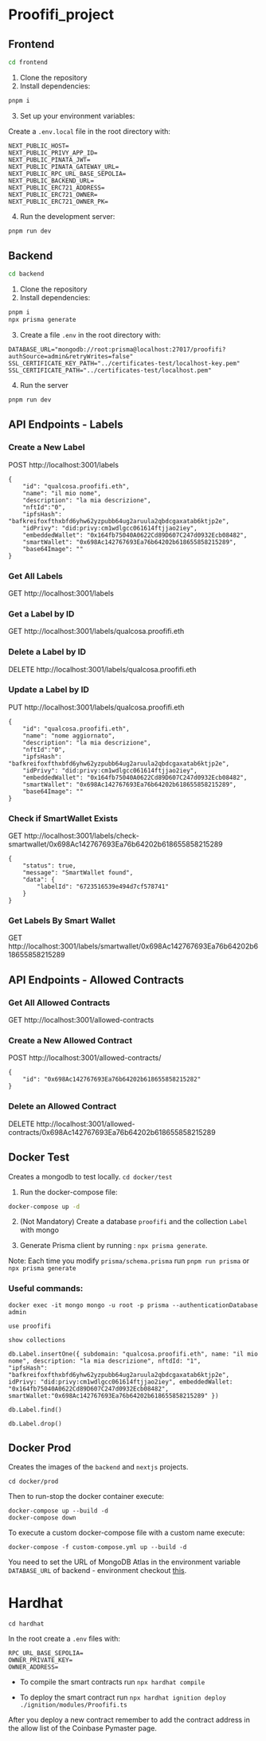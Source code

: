 # Proofifi_project

## Frontend
```bash
cd frontend
```

1. Clone the repository
2. Install dependencies:

```bash
pnpm i
```

3. Set up your environment variables:

Create a `.env.local` file in the root directory with:

```
NEXT_PUBLIC_HOST=
NEXT_PUBLIC_PRIVY_APP_ID=
NEXT_PUBLIC_PINATA_JWT=
NEXT_PUBLIC_PINATA_GATEWAY_URL=
NEXT_PUBLIC_RPC_URL_BASE_SEPOLIA=
NEXT_PUBLIC_BACKEND_URL=
NEXT_PUBLIC_ERC721_ADDRESS=
NEXT_PUBLIC_ERC721_OWNER=
NEXT_PUBLIC_ERC721_OWNER_PK=
```

4. Run the development server:

```bash
pnpm run dev
```

## Backend
```bash
cd backend
```

1. Clone the repository
2. Install dependencies:

```bash
pnpm i
npx prisma generate
```

3. Create a file `.env` in the root directory with:
```
DATABASE_URL="mongodb://root:prisma@localhost:27017/proofifi?authSource=admin&retryWrites=false"
SSL_CERTIFICATE_KEY_PATH="../certificates-test/localhost-key.pem"
SSL_CERTIFICATE_PATH="../certificates-test/localhost.pem"
```
4. Run the server

```bash
pnpm run dev
```

## API Endpoints - Labels
### Create a New Label
POST http://localhost:3001/labels
```
{
    "id": "qualcosa.proofifi.eth",
    "name": "il mio nome",
    "description": "la mia descrizione",
    "nftId":"0",
    "ipfsHash": "bafkreifoxfthxbfd6yhw62yzpubb64ug2aruula2qbdcgaxatab6ktjp2e",
    "idPrivy": "did:privy:cm1wdlgcc061614ftjjao2iey",
    "embeddedWallet": "0x164fb75040A0622Cd89D607C247d0932Ecb08482",
    "smartWallet": "0x698Ac142767693Ea76b64202b618655858215289",
    "base64Image": ""
}
```

### Get All Labels
GET http://localhost:3001/labels

### Get a Label by ID
GET http://localhost:3001/labels/qualcosa.proofifi.eth

### Delete a Label by ID
DELETE http://localhost:3001/labels/qualcosa.proofifi.eth

### Update a Label by ID
PUT http://localhost:3001/labels/qualcosa.proofifi.eth
```
{
    "id": "qualcosa.proofifi.eth",
    "name": "nome aggiornato",
    "description": "la mia descrizione",
    "nftId":"0",
    "ipfsHash": "bafkreifoxfthxbfd6yhw62yzpubb64ug2aruula2qbdcgaxatab6ktjp2e",
    "idPrivy": "did:privy:cm1wdlgcc061614ftjjao2iey",
    "embeddedWallet": "0x164fb75040A0622Cd89D607C247d0932Ecb08482",
    "smartWallet": "0x698Ac142767693Ea76b64202b618655858215289",
    "base64Image": ""
}
```

### Check if SmartWallet Exists
GET http://localhost:3001/labels/check-smartwallet/0x698Ac142767693Ea76b64202b618655858215289

```
{
    "status": true,
    "message": "SmartWallet found",
    "data": {
        "labelId": "6723516539e494d7cf578741"
    }
}
```

### Get Labels By Smart Wallet
GET http://localhost:3001/labels/smartwallet/0x698Ac142767693Ea76b64202b618655858215289

## API Endpoints - Allowed Contracts
### Get All Allowed Contracts
GET http://localhost:3001/allowed-contracts

### Create a New Allowed Contract
POST http://localhost:3001/allowed-contracts/
```
{
    "id": "0x698Ac142767693Ea76b64202b618655858215282"
}
```

### Delete an Allowed Contract
DELETE http://localhost:3001/allowed-contracts/0x698Ac142767693Ea76b64202b618655858215289

## Docker Test
Creates a mongodb to test locally.
`cd docker/test` 

1. Run the docker-compose file:

```bash
docker-compose up -d
```
2. (Not Mandatory) Create a database `proofifi` and the collection `Label` with mongo

3. Generate Prisma client by running : `npx prisma generate`. 

Note: Each time you modify `prisma/schema.prisma` run `pnpm run prisma` or `npx prisma generate`

### Useful commands:

```
docker exec -it mongo mongo -u root -p prisma --authenticationDatabase admin 

use proofifi

show collections

db.Label.insertOne({ subdomain: "qualcosa.proofifi.eth", name: "il mio nome", description: "la mia descrizione", nftdId: "1",
"ipfsHash": "bafkreifoxfthxbfd6yhw62yzpubb64ug2aruula2qbdcgaxatab6ktjp2e", idPrivy: "did:privy:cm1wdlgcc061614ftjjao2iey", embeddedWallet: "0x164fb75040A0622Cd89D607C247d0932Ecb08482", smartWallet:"0x698Ac142767693Ea76b64202b618655858215289" })

db.Label.find()

db.Label.drop()

``` 

## Docker Prod
Creates the images of the `backend` and `nextjs` projects.

`cd docker/prod`

Then to run-stop the docker container execute:

```
docker-compose up --build -d
docker-compose down
```

To execute a custom docker-compose file with a custom name execute:
```
docker-compose -f custom-compose.yml up --build -d
```

You need to set the URL of MongoDB Atlas in the environment variable `DATABASE_URL` of backend - environment checkout [this](https://github.com/prisma/docs/issues/5562).


# Hardhat
`cd hardhat`

In the root create a `.env` files with:
```
RPC_URL_BASE_SEPOLIA=
OWNER_PRIVATE_KEY=
OWNER_ADDRESS=
```

- To compile the smart contracts run `npx hardhat compile`

- To deploy the smart contract run `npx hardhat ignition deploy ./ignition/modules/Proofifi.ts` 

After you deploy a new contract remember to add the contract address in the allow list of the Coinbase Pymaster page.